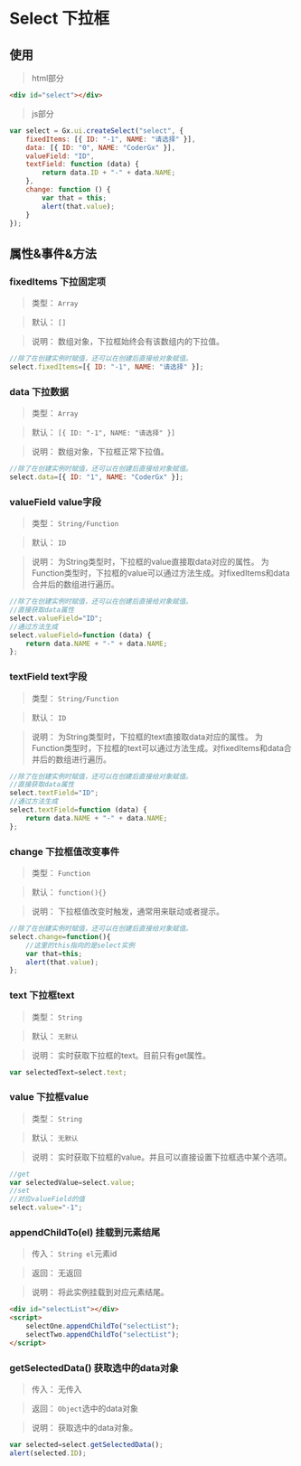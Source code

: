 # Select 下拉框

## 使用

>html部分

```html
<div id="select"></div>
```

>js部分
```js
var select = Gx.ui.createSelect("select", {
    fixedItems: [{ ID: "-1", NAME: "请选择" }],
    data: [{ ID: "0", NAME: "CoderGx" }],
    valueField: "ID",
    textField: function (data) {
        return data.ID + "-" + data.NAME;
    },
    change: function () {
        var that = this;
        alert(that.value);
    }
});
```

## 属性&事件&方法
### fixedItems 下拉固定项
>类型：
`Array`

>默认：
`[]`

>说明：
数组对象，下拉框始终会有该数组内的下拉值。
```js
//除了在创建实例时赋值，还可以在创建后直接给对象赋值。
select.fixedItems=[{ ID: "-1", NAME: "请选择" }];
```

### data 下拉数据
>类型：
`Array`

>默认：
`[{ ID: "-1", NAME: "请选择" }]`

>说明：
数组对象，下拉框正常下拉值。
```js
//除了在创建实例时赋值，还可以在创建后直接给对象赋值。
select.data=[{ ID: "1", NAME: "CoderGx" }];
```

### valueField value字段
>类型：
`String/Function`

>默认：
`ID`

>说明：
为String类型时，下拉框的value直接取data对应的属性。
为Function类型时，下拉框的value可以通过方法生成。对fixedItems和data合并后的数组进行遍历。
```js
//除了在创建实例时赋值，还可以在创建后直接给对象赋值。
//直接获取data属性
select.valueField="ID";
//通过方法生成
select.valueField=function (data) {
    return data.NAME + "-" + data.NAME;
};
```

### textField text字段
>类型：
`String/Function`

>默认：
`ID`

>说明：
为String类型时，下拉框的text直接取data对应的属性。
为Function类型时，下拉框的text可以通过方法生成。对fixedItems和data合并后的数组进行遍历。
```js
//除了在创建实例时赋值，还可以在创建后直接给对象赋值。
//直接获取data属性
select.textField="ID";
//通过方法生成
select.textField=function (data) {
    return data.NAME + "-" + data.NAME;
};
```

### change 下拉框值改变事件
>类型：
`Function`

>默认：
`function(){}`

>说明：
下拉框值改变时触发，通常用来联动或者提示。
```js
//除了在创建实例时赋值，还可以在创建后直接给对象赋值。
select.change=function(){
    //这里的this指向的是select实例
    var that=this;
    alert(that.value);
};
```

### text 下拉框text
>类型：
`String`

>默认：
`无默认`

>说明：
实时获取下拉框的text。目前只有get属性。
```js
var selectedText=select.text;
```

### value 下拉框value
>类型：
`String`

>默认：
`无默认`

>说明：
实时获取下拉框的value。并且可以直接设置下拉框选中某个选项。
```js
//get
var selectedValue=select.value;
//set
//对应valueField的值
select.value="-1";
```

### appendChildTo(el) 挂载到元素结尾
>传入：
`String el`元素id

>返回：
无返回

>说明：
将此实例挂载到对应元素结尾。

```html
<div id="selectList"></div>
<script>
    selectOne.appendChildTo("selectList");
    selectTwo.appendChildTo("selectList");
</script>
```

### getSelectedData() 获取选中的data对象
>传入：
无传入

>返回：
`Object`选中的data对象

>说明：
获取选中的data对象。
```js
var selected=select.getSelectedData();
alert(selected.ID);
```